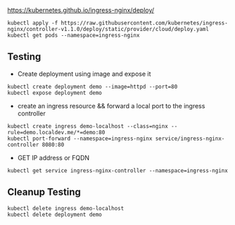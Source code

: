 https://kubernetes.github.io/ingress-nginx/deploy/
```
kubectl apply -f https://raw.githubusercontent.com/kubernetes/ingress-nginx/controller-v1.1.0/deploy/static/provider/cloud/deploy.yaml
kubectl get pods --namespace=ingress-nginx
```

## Testing
- Create deployment using image and expose it
```
kubectl create deployment demo --image=httpd --port=80
kubectl expose deployment demo
```

- create an ingress resource && forward a local port to the ingress controller
```
kubectl create ingress demo-localhost --class=nginx --rule=demo.localdev.me/*=demo:80
kubectl port-forward --namespace=ingress-nginx service/ingress-nginx-controller 8080:80
```

-  GET IP address or FQDN
```
kubectl get service ingress-nginx-controller --namespace=ingress-nginx
```


## Cleanup Testing
```
kubectl delete ingress demo-localhost
kubectl delete deployment demo
```
